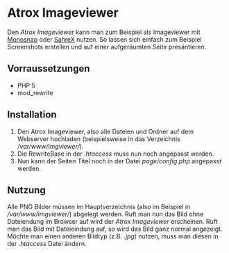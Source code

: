 Atrox Imageviewer
=================

Den *Atrox Imageviewer* kann man zum Beispiel als Imageviewer mit [Monosnap](https://www.monosnap.com/) oder [SahreX](https://getsharex.com/) nutzen. So lassen sich einfach zum Beispiel Screenshots erstellen und auf einer aufgeräumten Seite presäntieren.

## Vorraussetzungen ##
* PHP 5
* mod_rewrite

## Installation ##
1. Den Atrox Imageviewer, also alle Dateien und Ordner auf dem Webserver hochladen (beispielsweise in das Verzeichnis */var/www/imgviewer/*).
2. Die RewriteBase in der *.htaccess* muss nun noch angepasst werden.
3. Nun kann der Seiten Titel noch in der Datei *page/config.php* angepasst werden.

## Nutzung ##
Alle PNG Bilder müssen im Hauptverzeichnis (also im Beispiel in */var/www/imgviewer/*) abgelegt werden. Ruft man nun das Bild ohne Dateiendung im Browser auf wird der *Atrox Imageviewer* erscheinen. Ruft man das Bild mit Dateieindung auf, so wird das Bild ganz normal angezeigt. Möchte man einen anderen Bildtyp (z.B. *.jpg*) nutzen, muss man diesen in der *.htaccess* Datei ändern.
